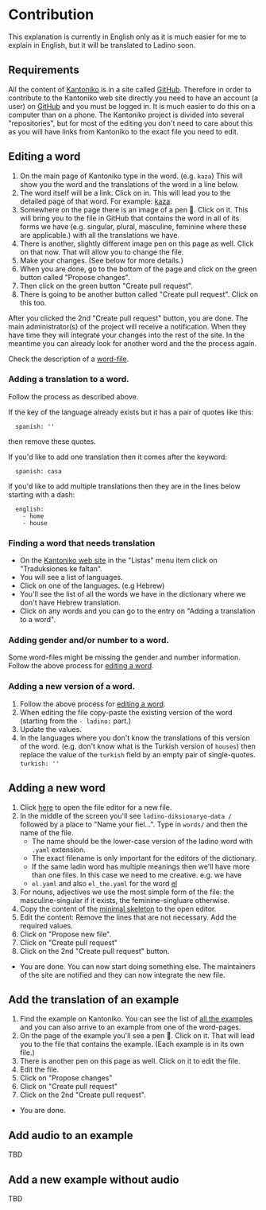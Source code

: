 # Contribution

This explanation is currently in English only as it is much easier for me to explain in English, but it will be translated to Ladino soon.

## Requirements

All the content of [Kantoniko](https://kantoniko.com/) is in a site called [GitHub](https://github.com/). Therefore in order to contribute to the Kantoniko web site directly you need to have an account (a user) on [GitHub](https://github.com/) and you must be logged in. It is much easier to do this on a computer than on a phone. The Kantoniko project is divided into several "repositories", but for most of the editing you don't need to care about this as you will have links from Kantoniko to the exact file you need to edit.

## Editing a word

1. On the main page of Kantoniko type in the word. (e.g. `kaza`) This will show you the word and the translations of the word in a line below.
1. The word itself will be a link. Click on in. This will lead you to the detailed page of that word. For example: [kaza](https://kantoniko.com/words/ladino/kaza).
1. Somewhere on the page there is an image of a pen  📝. Click on it. This will bring you to the file in GitHub that contains the word in all of its forms we have (e.g. singular, plural, masculine, feminine where these are applicable.) with all the translations we have.
1. There is another, slightly different image pen on this page as well. Click on that now. That will allow you to change the file.
1. Make your changes. (See below for more details.)
1. When you are done, go to the bottom of the page and click on the green button called "Propose changes".
1. Then click on the green button "Create pull request".
1. There is going to be another button called "Create pull request". Click on this too.

After you clicked the 2nd "Create pull request" button, you are done. The main administrator(s) of the project will receive a notification. When they have time they will integrate your changes into the rest of the site. In the meantime you can already look for another word and the the process again.

Check the description of a [word-file](WORD.md).

### Adding a translation to a word.

Follow the process as described above.

If the key of the language already exists but it has a pair of quotes like this:
```
  spanish: ''
```

then remove these quotes.

If you'd like to add one translation then it comes after the keyword:
```
  spanish: casa
```

if you'd like to add multiple translations then they are in the lines below starting with a dash:
```
  english:
    - home
    - house
```

### Finding a word that needs translation

* On the [Kantoniko web site](https://kantoniko.com/) in the "Listas" menu item click on "Traduksiones ke faltan".
* You will see a list of languages.
* Click on one of the languages. (e.g Hebrew)
* You'll see the list of all the words we have in the dictionary where we don't have Hebrew translation.
* Click on any words and you can go to the entry on "Adding a translation to a word".



### Adding gender and/or number to a word.

Some word-files might be missing the gender and number information. Follow the above process for [editing a word](#editing-a-word).

### Adding a new version of a word.

1. Follow the above process for [editing a word](#editing-a-word).
1. When editing the file copy-paste the existing version of the word (starting from the `- ladino:` part.)
1. Update the values.
1. In the languages where you don't know the translations of this version of the word. (e.g. don't know what is the Turkish version of `houses`) then replace the value of the `turkish` field by an empty pair of single-quotes. `turkish: ''`

## Adding a new word

1. Click [here](https://github.com/kantoniko/ladino-diksionaryo-data/new/main) to open the file editor for a new file.
1. In the middle of the screen you'll see `ladino-diksionaryo-data /` followed by a place to "Name your fiel...". Type in `words/` and then the name of the file.
    * The name should be the lower-case version of the ladino word with `.yaml` extension.
    * The exact filename is only important for the editors of the dictionary.
    * If the same ladin word has multiple meanings then we'll have more than one files. In this case we need to me creative. e.g. we have
    * `el.yaml` and also `el_the.yaml` for the word [el](https://kantoniko.com/words/ladino/el)
1. For nouns, adjectives we use the most simple form of the file: the masculine-singular if it exists, the feminine-singluare otherwise.
1. Copy the content of the [minimal skeleton](skeletons/minimal.yaml) to the open editor.
1. Edit the content: Remove the lines that are not necessary. Add the required values.
1. Click on "Propose new file".
1. Click on "Create pull request"
1. Click on the 2nd "Create pull request" button.

* You are done. You can now start doing something else. The maintainers of the site are notified and they can now integrate the new file.

## Add the translation of an example

1. Find the example on Kantoniko. You can see the list of [all the examples](https://kantoniko.com/egzempios/) and you can also arrive to an example from one of the word-pages.
1. On the page of the example you'll see a pen 📝. Click on it. That will lead you to the file that contains the example. (Each example is in its own file.)
1. There is another pen on this page as well. Click on it to edit the file.
1. Edit the file.
1. Click on "Propose changes"
1. Click on "Create pull request"
1. Click on the 2nd "Create pull request".

* You are done.

## Add audio to an example

TBD

## Add a new example without audio

TBD


